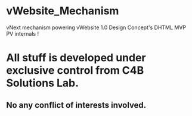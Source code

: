 # vWebsite_Mechanism
vNext mechanism powering vWebsite 1.0 Design Concept's DHTML MVP PV internals !
# All stuff is developed under exclusive control from C4B Solutions Lab.

## No any conflict of interests involved. 
